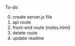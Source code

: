 To-do

0. create server.js file
1. api route
2. front-end route (notes.html)
3. delete route
4. update readme



